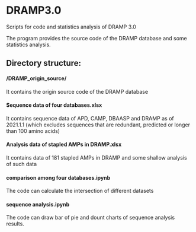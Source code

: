 # DRAMP3.0
Scripts for code and statistics analysis of DRAMP 3.0

The program provides the source code of the DRAMP database and some statistics analysis. 
## Directory structure:

#### /DRAMP_origin_source/ 
It contains the origin source code of the DRAMP database

#### Sequence data of four databases.xlsx
It contains sequence data of APD, CAMP, DBAASP and DRAMP as of 2021.1.1 (which excludes sequences that are redundant, predicted or longer than 100 amino acids)

#### Analysis data of stapled AMPs in DRAMP.xlsx
It contains data of 181 stapled AMPs in DRAMP and some shallow analysis of such data

#### comparison among four databases.ipynb
The code can calculate the intersection of different datasets

#### sequence analysis.ipynb
The code can draw bar of pie and dount charts of sequence analysis results.
